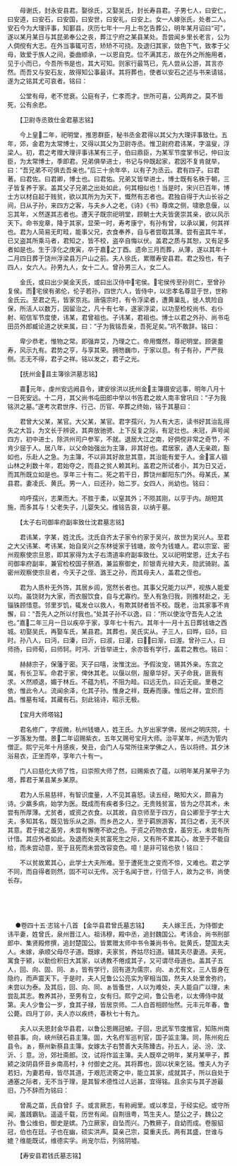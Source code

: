 <!-- { "loadSidebar": true } -->
　　母谢氏，封永安县君。娶徐氏，又娶吴氏，封长寿县君。子男七人，曰安仁，曰安道，曰安石，曰安国，曰安世，曰安礼，曰安上。女一人嫁张氏，处者二人。安石今为大理评事，知鄞县，庆历七年十一月上书乞告葬公，明年某月诏曰“可”，遂以某月某日与其昆弟奉公之丧，葬江宁府之某县某处。吾尝闻乡里长老言，公为人倜傥有大志。在外当事辄可否，矫矫不可挠。及退归其家，敛色下气，致孝于父母，致爱于族人之间，委曲顺承，一以恩自克。位不满其志，故在外之所施用者，见于小而已，今吾所书是也，其大可知。则家行最笃已，先人尝从公游，其言亦然。而吾又与安石友，故得知公事最详。其将葬也，使者以安石之述与书来请铭，遂为之铭其尤可哀者。铭曰：

　　公堂有母，老不觉衰。公庭有子，仁孝而才。世所可喜，公两弃之。莫不皆死，公有余悲。

　　【卫尉寺丞致仕金君墓志铭】

　　今上皇二年，祀明堂，推恩群臣，秘书丞金君得以其父为大理评事致仕。五年，郊，金君为太常博士，又得以其父为卫尉寺丞。惟卫尉府君讳某，字温叟，浮梁人。初，君之考赠大理评事讳某有三子，伯曰鼎臣，为某军节度掌书记，仲曰汝臣，为太常博士，季即君。兄弟俱举进士，书记与仲既起家，君因不复肯就举，曰：“吾兄弟不可俱去吾亲也。”后三十余年卒，以有子为丞云。君有四子。曰君著。曰君佐。曰君卿，博士也。曰君佑。兄弟又皆举进士，博士既有名秩于朝，三子皆复养于家。盖其父子兄弟之出处如此，何其相似也！当是时，宋兴已百年，博士方以材自起于贱贫，欲以其所为为天下，慨然有志者也。君独自得于大山长谷之间，日从子孙，来四方之客，与夫乡人之老，《诗》《书》尊席之侧，啸歌息偃，以忘其年，ㄨ然遂其志者也。遭天子既宗祀明堂，顾朝士大夫皆褒崇其亲，欲以风示天下。命书宠章，降于其家，显荣一时，寿考康宁，有孙有曾，以承以翼，何其祥也。君为人简易无町畦，能事父兄，衣食奉养，自与者尝取其薄。尝有盗其牛羊，已又盗其所乘马者，君知之，皆不校，盗卒自悔以伏。盖君之质与其恕，又有足多者如是也。生于淳化之庚寅，卒于嘉之丁酉。遗命三月而葬，从薄，遂以其年十二月四日葬于饶州浮梁县万户山之前。夫人徐氏，累赠寿安县君。君之殁也，有子四人，女六人。孙男九人，女十二人。曾孙男三人，女二人。

　　金氏，或曰出少昊金天氏，或曰出汉侍中宅侯。宅侯传至孙则亡，至曾孙复侯。而宅侯有弟伦，伦子若孙，四世六人，皆侍中，以忠孝名尊显于世，世称金氏云。至君之先，皆家京兆。唐僖宗时，有令浮梁者，遭黄巢乱，徙人筑险自保，所活人以数万，因留治之，凡十有七年，遂家浮梁，以功至检校尚书、右仆射、昭信军节度使，讳某，君曾祖也。子讳某，君祖也。博士以君之外孙、尚书屯田员外郎臧论道之状来属，曰：“子为我铭吾亲，吾死足矣。”巩不敢辞。铭曰：

　　卑少恭老，惟物之常。即强弃艾，乃理之亡。帝用慨然，尊祀明堂。顾褒耋寿，风示九有。君势之亨，与享其荣。拥笏巍巾，于家以息。有子有孙，严严我侧。志无不得，君子之祥。铭以发之，君子之光。

　　【抚州金县主簿徐洪墓志铭】

　　嘉元年，虔州安远阙县令，建安徐洪以抚州金主簿摄安远事，明年八月十一日死安远。十二月，其父尚书屯田郎中举以书告君之故人南丰曾巩曰：“子为我铭洪之墓。”遂考次君世序、行己、历官、卒葬之终始，铭于其墓曰：

　　君曾大父某，某官。大父某，某官。君字孺兴，为人有大志，读书好其治乱得失之大旨，为文长于辨说，其奔放驰骋、上下反复之际，有足壮也。未冠，声号闻四方，初中进士，除洪州司户参军，不就。退居大江之南，好倜傥非常之奇节，不肯少屈于人。居八年，以父命始强出为主簿，非其好也。君居家，遇人无亲疏，豁如也，乐赴人之急。为主簿，不以非其好故怠其意，其治能有爱于人。金富人锢山林之利数十年，君始夺之，而县之贫人赖其利。盖君之所试者小，其为日又近，而其所既立如是也。享年三十有二。死之若干日，葬饶州鄱阳东门外。母某氏，某县君。妻凌氏、黄氏。男一人，曰还孙，始二岁。女四人，尚幼也。铭曰：

　　呜呼孺兴，志果而大。不胜于柔，以窒其外；不陨其刚，以亨于内。胡短其施，而多其与！父老失子，儿婴失父。维铭告哀，以纳于墓。

　　【太子右司御率府副率致仕沈君墓志铭】

　　君讳某，字某，姓沈氏。沈氏自齐太子家令约家于吴兴，故世为吴兴人。至君之大父讳某、考讳某，始自吴兴之东林徙家于钱塘，故今为钱塘人。君以宗室、密州观察使宗旦恩，即其家得为太子右清道率府副率致仕。又以祀明堂恩，迁太子右司御率府副率，兼官检校国子祭酒，兼监察御史，阶银青光禄大夫，勋武骑尉。盖密州观察使宗旦者，今天子之侄、潞王之孙，而其母夫人，盖君之侄也。

　　君为人质朴无外饰，其居乡闾，宽然长者也。其事父兄能力以严，视族人能爱以均。虽饶财为大家，而衣服饮食，自与尤寡约。至人有急归我，则推材赴之，无锱铢顾惜意。邻里岁饥，辄发仓以救人，有欺其财者皆不校。既老，治其家事不肯懈，曰：“吾先人之所以付我也。”处其子孙不以逸，曰：“所以使汝守吾先人之法也。”嘉二年三月一日以疾卒于家，享年七十有六。其年十一月十五日葬钱塘之西城。初娶吴氏，再娶车氏，某县君。其葬也，吴氏实从。子三人，曰晔，曰δ，曰时。孙八人，曰沔，曰溱，曰沂，曰淑，曰灌，曰，曰渐，曰渥。曾孙三人，曰师扬，曰师荀，曰师轲。时沔、沂皆举进士，余亦皆有学行，盖君之教也。铭曰：

　　赫赫宗子，保藩于密。天子曰嘻，汝惟沈出。予假汝宠，锡其外亲。东宫之属，有长卫军。命君于家，俾休其老。以偃以侧，服章华好。天子命我，匪我有求。ㄨ然顺退，媚于林丘。不蕴为机，不阻为畦。曰远无仇，曰近无疵。里巷之依，惟此令人。流闻余泽，化其子孙。惟身之祥，既寿而康。惟后之祥，宜炽而昌。惟墓有域，其藏有石。刻此铭诗，昭示无极。

　　【宝月大师塔铭】

　　君名修广，字叔微，杭州钱塘人，姓王氏。九岁出家学佛，居州之明庆院，十一岁落发为僧。景二年诏赐紫衣，五年又赐号宝月大师。治平某年，州选为管内僧正。熙宁元年十月感疾，癸丑，会门人与常所往来学佛之人，告以将终。其夕沐浴易衣，正坐而卒，享年六十有一。

　　门人曰慈化大师了性，曰崇照大师了然，曰赐紫衣了蕴，以明年某月某甲子为塔，葬君于某县某乡某原。

　　君为人乐易慈祥，有智识度量，人不见其喜怒。读五经，略知大义，颇喜为诗。少羸多病，始学为医。既成而有疾者多归之。无贵贱贫富，皆为之尽其术，未尝有所厚薄。尤贫者，或资之衣食。以其故，自京师至于四方，自公卿至于学士大夫，多知其名，既见皆乐从之游。而乡邑之人，至于羁旅游客，其归之者，无不厌其意。君于接之虽劳，未尝有懈倦不欲之色。于资之药物衣食，虽穷无，未尝有所计惜。其应外者如此。及退而处夫贫富死生之际，又有所不累其心，故至于不能自给，而未尝动意，至于且死而未尝改容变色。噫！是非可铭也欤！铭曰：

　　不以贫故累其心，此学士大夫所难。至于遭死生之变而不惊，又难也。君之学不同，而自得者则然，固不可以无传。况于名闻于世，行信于人，故为之书，尚使长存。 
　

　




　

　
●卷四十五·志铭十八首
【金华县君曾氏墓志铭】
　　夫人嫁王氏，为侍御史讳平妻，姓曾氏，泉州晋江人。祖讳穆，殿中丞，追封魏国公。考讳会，尚书刑部郎中、集贤殿修撰，追封楚国公。皆累赠太师中书令兼尚书令。妣黄氏，楚国太夫人。未嫁，承顺父母尽子道。既嫁，夫家贫，养姑尽妇道。辅其夫尽妻道。夫死，寓食于颍，以勤俭积日大其家，以诱教不倦成其子，又可谓尽母道也。盖其子五人，回、向、固、同、ぁ，皆有学行，回有道为儒宗，向、ぁ尤有文，三人皆身在隐约，而声震天下。于是时，夫人兄鲁公公亮实为宰相当国，然夫人处里舍弥约，未尝以为泰。及其后，回、向、同、ぁ皆蚤世，人以为难处，夫人能自广以理，未尝乱其志。教养其孙，至男有立，女有归。熙宁之间，鲁公告老，以太傅侍中就第。夫人少鲁公一岁，食其子禄，皆居京师。二人白首相顾怡然。元丰元年春，鲁公薨。四月丁卯，夫人亦以疾终，春秋七十有九。

　　夫人以夫恩封金华县君，以鲁公恩赐冠帔。子回，忠武军节度推官，知陈州南顿县事。向，峡州硖石县主簿。固，大名府军巡判官，国子监主簿。同，陈州宛丘县令。ぁ，蔡州新蔡县主簿。女嫁太子右赞善大夫陈臻古。孙五人，泌、汾、汶、沂、氵意。汾，郊社斋郎。汶，试将作监主簿。夫人既卒之明年，某月某甲子，葬颍之汝阴县怀音乡南高村，衤付御史之兆。其将葬也，固以状来乞铭。惟夫人为子若妇，为妻若母，皆尽其道，于艰厄流寄之中，能立其家，成就其子，所以自处于通塞之际者，无不当于理，是其智术德性过人远甚，宜得铭。且余实与其子游最旧，乃不辞而为铭曰：

　　曾禹之苗，氏自曾阝子。或言厥志，有称阙里。或以孝显，于经实纪。或守所闻，羞践霸轨。遥遥千载，历世有闻。自荆徂粤，笃生夫人。楚公之子，魏公之孙。鲁公维伯，御史是嫔。乃立厥家，自坠而兴。乃教厥子，自幼而成。卷服貂冠，伯也在廷。子也在幽，硕实洪声。莫亲己宗，莫重夫氏。两有其盛，世谁与媲？维能既试，维德实孚。尚宠尔后，列铭阴墟。

　　【寿安县君钱氏墓志铭】

